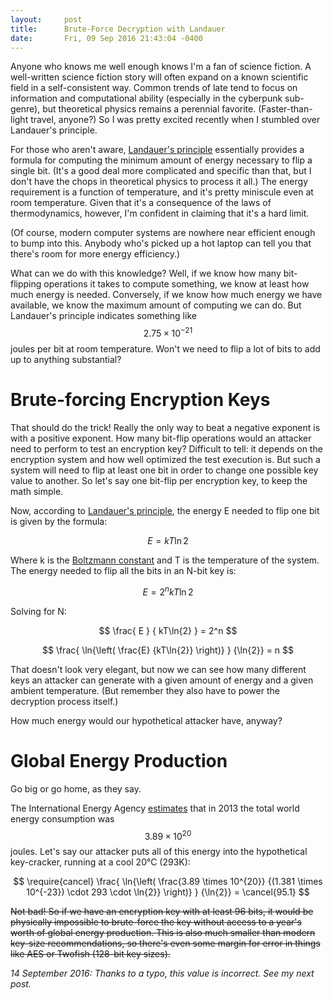 ```yaml
---
layout:     post
title:      Brute-Force Decryption with Landauer
date:       Fri, 09 Sep 2016 21:43:04 -0400
---
```

Anyone who knows me well enough knows I'm a fan of science fiction.  A
well-written science fiction story will often expand on a known scientific field
in a self-consistent way.  Common trends of late tend to focus on information
and computational ability (especially in the cyberpunk sub-genre), but
theoretical physics remains a perennial favorite.  (Faster-than-light travel,
anyone?)  So I was pretty excited recently when I stumbled over Landauer's
principle.

For those who aren't aware, [Landauer's principle][] essentially provides a
formula for computing the minimum amount of energy necessary to flip a single
bit.  (It's a good deal more complicated and specific than that, but I don't
have the chops in theoretical physics to process it all.)  The energy
requirement is a function of temperature, and it's pretty miniscule even at room
temperature.  Given that it's a consequence of the laws of thermodynamics,
however, I'm confident in claiming that it's a hard limit.

(Of course, modern computer systems are nowhere near efficient enough to bump
into this.  Anybody who's picked up a hot laptop can tell you that there's room
for more energy efficiency.)

What can we do with this knowledge?  Well, if we know how many bit-flipping
operations it takes to compute something, we know at least how much energy is
needed.  Conversely, if we know how much energy we have available, we know the
maximum amount of computing we can do.  But Landauer's principle indicates
something like $$2.75 \times 10^{-21}$$ joules per bit at room temperature.  Won't we need
to flip a lot of bits to add up to anything substantial?

# Brute-forcing Encryption Keys #

That should do the trick!  Really the only way to beat a negative exponent is
with a positive exponent.  How many bit-flip operations would an attacker need
to perform to test an encryption key?  Difficult to tell:  it depends on the
encryption system and how well optimized the test execution is.  But such a
system will need to flip at least one bit in order to change one possible key
value to another.  So let's say one bit-flip per encryption key, to keep the
math simple.

Now, according to [Landauer's principle][], the energy E needed to flip one bit
is given by the formula:

$$
E = kT\ln{2}
$$

Where k is the [Boltzmann constant][] and T is the temperature of the system.
The energy needed to flip all the bits in an N-bit key is:

$$
E = 2^n kT\ln{2}
$$

Solving for N:

$$
\frac{
    E
}
{
    kT\ln{2}
}
= 2^n
$$

$$
\frac{
    \ln{\left(
        \frac{E}
            {kT\ln{2}}
    \right)}
}
{\ln{2}}
= n
$$

That doesn't look very elegant, but now we can see how many different keys an
attacker
can generate with a given amount of energy and a given ambient temperature.
(But remember they also have to power the decryption process itself.)

How much energy would our hypothetical attacker have, anyway?

# Global Energy Production #

Go big or go home, as they say.

The International Energy Agency [estimates][IEA estimate] that in 2013 the
total world energy consumption was $$3.89 \times 10^{20}$$ joules.  Let's say our attacker puts all
of this energy into the hypothetical key-cracker, running at a cool 20°C (293K):

$$
\require{cancel}
\frac{
    \ln{\left(
        \frac{3.89 \times 10^{20}}
        {(1.381 \times 10^{-23}) \cdot 293 \cdot \ln{2}}
    \right)}
}
{\ln{2}}
= \cancel{95.1}
$$

~~Not bad!  So if we have an encryption key with at least 96 bits, it would be
physically impossible to brute-force the key without access to a year's worth of
global energy production.  This is also much smaller than modern key-size
recommendations, so there's even some margin for error in things like AES
or Twofish (128-bit key sizes).~~

_14 September 2016:  Thanks to a typo, this value is incorrect. See my next
post._

[Landauer's principle]: https://en.wikipedia.org/wiki/Landauer's_principle
[Boltzmann constant]: https://en.wikipedia.org/wiki/Boltzmann_constant
[IEA estimate]: https://www.iea.org/publications/freepublications/publication/KeyWorld_Statistics_2015.pdf
